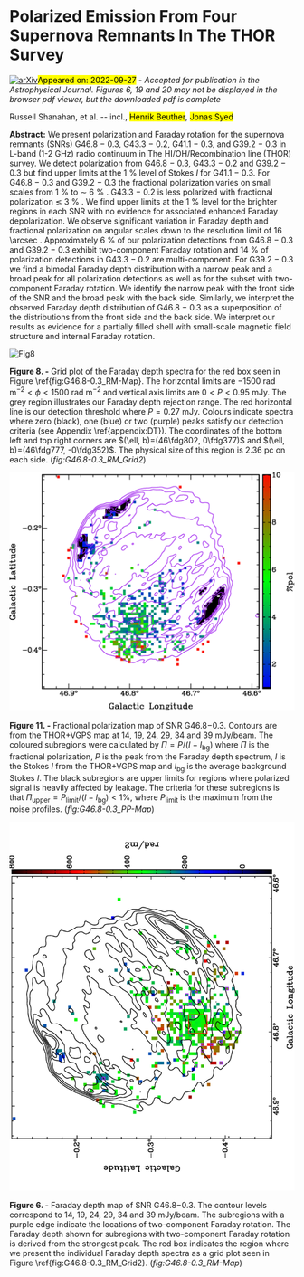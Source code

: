 <div class="macros" style="visibility:hidden;">
$\newcommand{\ensuremath}{}$
$\newcommand{\xspace}{}$
$\newcommand{\object}[1]{\texttt{#1}}$
$\newcommand{\farcs}{{.}''}$
$\newcommand{\farcm}{{.}'}$
$\newcommand{\arcsec}{''}$
$\newcommand{\arcmin}{'}$
$\newcommand{\ion}[2]{#1#2}$
$\newcommand{\textsc}[1]{\textrm{#1}}$
$\newcommand{\hl}[1]{\textrm{#1}}$
$\newcommand{\vdag}{(v)^\dagger}$
$\newcommand$
$\newcommand$</div>

<div class="macros" style="visibility:hidden;">
$\newcommand{\ensuremath}{}$
$\newcommand{\xspace}{}$
$\newcommand{\object}[1]{\texttt{#1}}$
$\newcommand{\farcs}{{.}''}$
$\newcommand{\farcm}{{.}'}$
$\newcommand{\arcsec}{''}$
$\newcommand{\arcmin}{'}$
$\newcommand{\ion}[2]{#1#2}$
$\newcommand{\textsc}[1]{\textrm{#1}}$
$\newcommand{\hl}[1]{\textrm{#1}}$
$\newcommand{\vdag}{(v)^\dagger}$
$\newcommand$
$\newcommand$</div>



<div id="title">

# Polarized Emission From Four Supernova Remnants In The THOR Survey

</div>
<div id="comments">

[![arXiv](https://img.shields.io/badge/arXiv-2209.13717-b31b1b.svg)](https://arxiv.org/abs/2209.13717)<mark>Appeared on: 2022-09-27</mark> - _Accepted for publication in the Astrophysical Journal. Figures 6, 19 and 20 may not be displayed in the browser pdf viewer, but the downloaded pdf is complete_

</div>
<div id="authors">

Russell Shanahan, et al. -- incl., <mark>Henrik Beuther</mark>, <mark>Jonas Syed</mark>

</div>
<div id="abstract">

**Abstract:** We present polarization and Faraday rotation for the supernova remnants (SNRs) G46.8 $-$ 0.3, G43.3 $-$ 0.2, G41.1 $-$ 0.3, and G39.2 $-$ 0.3 in L-band (1-2 GHz) radio continuum in The HI/OH/Recombination line (THOR) survey.  We detect polarization from G46.8 $-$ 0.3, G43.3 $-$ 0.2 and G39.2 $-$ 0.3 but find upper limits at the 1 \% level of Stokes $I$ for G41.1 $-$ 0.3.  For G46.8 $-$ 0.3 and G39.2 $-$ 0.3 the fractional polarization varies on small scales from 1 \% to $\sim$ 6 \% .  G43.3 $-$ 0.2 is less polarized with fractional polarization $\lesssim$ 3 \% .  We find upper limits at the 1 \% level for the brighter regions in each SNR with no evidence for associated enhanced Faraday depolarization.  We observe significant variation in Faraday depth and fractional polarization on angular scales down to the resolution limit of 16 \arcsec .  Approximately 6 \% of our polarization detections from G46.8 $-$ 0.3 and G39.2 $-$ 0.3 exhibit two-component Faraday rotation and 14 \% of polarization detections in G43.3 $-$ 0.2 are multi-component.  For G39.2 $-$ 0.3 we find a bimodal Faraday depth distribution with a narrow peak and a broad peak for all polarization detections as well as for the subset with two-component Faraday rotation.  We identify the narrow peak with the front side of the SNR and the broad peak with the back side.  Similarly, we interpret the observed Faraday depth distribution of G46.8 $-$ 0.3 as a superposition of the distributions from the front side and the back side.  We interpret our results as evidence for a partially filled shell with small-scale magnetic field structure and internal Faraday rotation.

</div>

<div id="div_fig1">

<img src="tmp_2209.13717/./f6.png" alt="Fig8" width="100%"/>

**Figure 8. -** Grid plot of the Faraday depth spectra for the red box seen in Figure \ref{fig:G46.8-0.3_RM-Map}.  The horizontal limits are $-1500 \text{ rad m}^{-2} < \phi < 1500 \text{ rad m}^{-2}$ and vertical axis limits are $0 < P < 0.95$ mJy.  The grey region illustrates our Faraday depth rejection range.  The red horizontal line is our detection threshold where $P = 0.27$ mJy.  Colours indicate spectra where zero (black), one (blue) or two (purple) peaks satisfy our detection criteria (see Appendix \ref{appendix:DT}).  The coordinates of the bottom left and top right corners are $(\ell, b)=(46\fdg802, 0\fdg377)$ and $(\ell, b)=(46\fdg777, -0\fdg352)$.  The physical size of this region is $2.36$ pc on each side. (*fig:G46.8-0.3_RM_Grid2*)

</div>
<div id="div_fig2">

<img src="tmp_2209.13717/./f9.png" alt="Fig11" width="100%"/>

**Figure 11. -** Fractional polarization map of SNR G46.8$-$0.3.  Contours are from the THOR+VGPS map at 14, 19, 24, 29, 34 and 39 mJy/beam.  The coloured subregions were calculated by $\Pi = P/(I - I_{\text{bg}})$ where $\Pi$ is the fractional polarization, $P$ is the peak from the Faraday depth spectrum, $I$ is the Stokes $I$ from the THOR+VGPS map and $I_{\text{bg}}$ is the average background Stokes $I$.  The black subregions are upper limits for regions where polarized signal is heavily affected by leakage.  The criteria for these subregions is that $\Pi_{\text{upper}} = P_{\text{limit}}/(I - I_{\text{bg}}) < 1\%$, where $P_{\text{limit}}$ is the maximum from the noise profiles. (*fig:G46.8-0.3_PP-Map*)

</div>
<div id="div_fig3">

<img src="tmp_2209.13717/./f3.png" alt="Fig6" width="100%"/>

**Figure 6. -** Faraday depth map of SNR G46.8$-$0.3. The contour levels correspond to 14, 19, 24, 29, 34 and 39 mJy/beam. The subregions with a purple edge indicate the locations of two-component Faraday rotation.  The Faraday depth shown for subregions with two-component Faraday rotation is derived from the strongest peak.  The red box indicates the region where we present the individual Faraday depth spectra as a grid plot seen in Figure \ref{fig:G46.8-0.3_RM_Grid2}. (*fig:G46.8-0.3_RM-Map*)

</div>